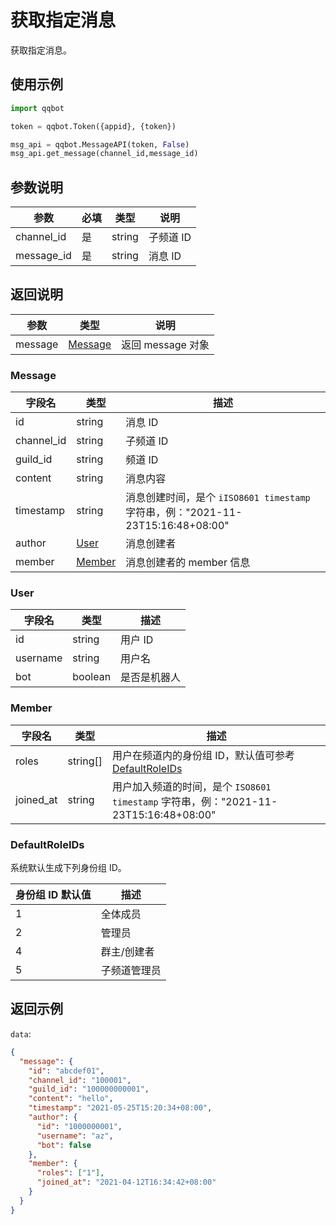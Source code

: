 # 获取指定消息

获取指定消息。

## 使用示例

```python
import qqbot

token = qqbot.Token({appid}, {token})

msg_api = qqbot.MessageAPI(token, False)
msg_api.get_message(channel_id,message_id)
```

## 参数说明

| 参数      | 必填 | 类型   | 说明      |
| --------- | ---- | ------ | --------- |
| channel_id | 是   | string | 子频道 ID |
| message_id | 是   | string | 消息 ID   |

## 返回说明

| 参数    | 类型                | 说明              |
| ------- | ------------------- | ----------------- |
| message | [Message](#message) | 返回 message 对象 |

### Message

| 字段名     | 类型              | 描述                                                                            |
| ---------- | ----------------- | ------------------------------------------------------------------------------- |
| id         | string            | 消息 ID                                                                         |
| channel_id | string            | 子频道 ID                                                                       |
| guild_id   | string            | 频道 ID                                                                         |
| content    | string            | 消息内容                                                                        |
| timestamp  | string            | 消息创建时间，是个 `iISO8601 timestamp` 字符串，例："2021-11-23T15:16:48+08:00" |
| author     | [User](#user)     | 消息创建者                                                                      |
| member     | [Member](#member) | 消息创建者的 member 信息                                                        |

### User

| 字段名   | 类型    | 描述         |
| -------- | ------- | ------------ |
| id       | string  | 用户 ID      |
| username | string  | 用户名       |
| bot      | boolean | 是否是机器人 |

### Member

| 字段名    | 类型     | 描述                                                                                 |
| --------- | -------- | ------------------------------------------------------------------------------------ |
| roles     | string[] | 用户在频道内的身份组 ID，默认值可参考[DefaultRoleIDs](#defaultroleids)               |
| joined_at | string   | 用户加入频道的时间，是个 `ISO8601 timestamp` 字符串，例："2021-11-23T15:16:48+08:00" |

### DefaultRoleIDs

系统默认生成下列身份组 ID。

| 身份组 ID 默认值 | 描述         |
| ---------------- | ------------ |
| 1                | 全体成员     |
| 2                | 管理员       |
| 4                | 群主/创建者  |
| 5                | 子频道管理员 |

## 返回示例

`data`:

```json
{
  "message": {
    "id": "abcdef01",
    "channel_id": "100001",
    "guild_id": "100000000001",
    "content": "hello",
    "timestamp": "2021-05-25T15:20:34+08:00",
    "author": {
      "id": "1000000001",
      "username": "az",
      "bot": false
    },
    "member": {
      "roles": ["1"],
      "joined_at": "2021-04-12T16:34:42+08:00"
    }
  }
}
```
